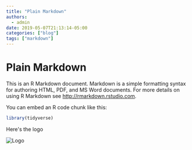 ```yaml
---
title: "Plain Markdown"
authors:
  - admin
date: 2019-05-07T21:13:14-05:00
categories: ["blog"]
tags: ["markdown"]
---
```


# Plain Markdown

This is an R Markdown document. Markdown is a simple formatting syntax for authoring HTML, PDF, and MS Word documents. For more details on using R Markdown see <http://rmarkdown.rstudio.com>.

You can embed an R code chunk like this:

```R
library(tidyverse)
```

Here's the logo

![Logo](https://cdn.guidingtech.com/media/assets/WordPress-Import/2014/01/markdown-logo2-300x201.png)

